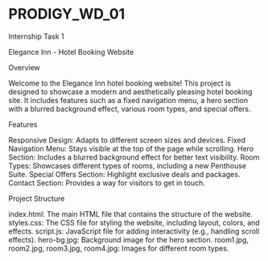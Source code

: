 # PRODIGY_WD_01
Internship Task 1 

Elegance Inn - Hotel Booking Website


Overview


Welcome to the Elegance Inn hotel booking website! This project is designed to showcase a modern and aesthetically pleasing hotel booking site. It includes features such as a fixed navigation menu, a hero section with a blurred background effect, various room types, and special offers.

Features


Responsive Design: Adapts to different screen sizes and devices.
Fixed Navigation Menu: Stays visible at the top of the page while scrolling.
Hero Section: Includes a blurred background effect for better text visibility.
Room Types: Showcases different types of rooms, including a new Penthouse Suite.
Special Offers Section: Highlight exclusive deals and packages.
Contact Section: Provides a way for visitors to get in touch.


Project Structure


index.html: The main HTML file that contains the structure of the website.
styles.css: The CSS file for styling the website, including layout, colors, and effects.
script.js: JavaScript file for adding interactivity (e.g., handling scroll effects).
hero-bg.jpg: Background image for the hero section.
room1.jpg, room2.jpg, room3.jpg, room4.jpg: Images for different room types.
